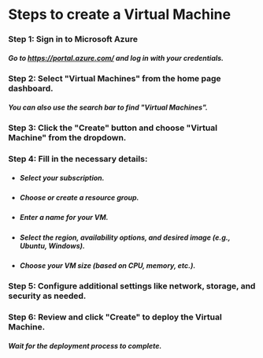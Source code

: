 # Steps to create a Virtual Machine 
### Step 1: Sign in to Microsoft Azure
##### Go to https://portal.azure.com/ and log in with your credentials.

### Step 2: Select "Virtual Machines" from the home page dashboard.
##### You can also use the search bar to find "Virtual Machines".

### Step 3: Click the "Create" button and choose "Virtual Machine" from the dropdown.

### Step 4: Fill in the necessary details:
- ##### Select your subscription.
- ##### Choose or create a resource group.
- ##### Enter a name for your VM.
- ##### Select the region, availability options, and desired image (e.g., Ubuntu, Windows).
- ##### Choose your VM size (based on CPU, memory, etc.).

### Step 5: Configure additional settings like network, storage, and security as needed.

### Step 6: Review and click "Create" to deploy the Virtual Machine.
##### Wait for the deployment process to complete.
